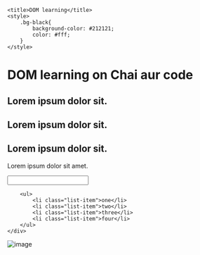 <!DOCTYPE html>
<html lang="en">
<head>
    <meta charset="UTF-8">
    
    <title>DOM learning</title>
    <style>
        .bg-black{
            background-color: #212121;
            color: #fff;
        }
    </style>
</head>
<body class="bg-black">
    <div >
        <h1  id="title" class="heading">DOM learning on Chai aur code <span style="display: none;">test text</span></h1>
        <h2>Lorem ipsum dolor sit.</h2>
        <h2>Lorem ipsum dolor sit.</h2>
        <h2>Lorem ipsum dolor sit.</h2>
        <p>Lorem ipsum dolor sit amet.</p>
        <input type="password" name="" id="">

        <ul>
            <li class="list-item">one</li>
            <li class="list-item">two</li>
            <li class="list-item">three</li>
            <li class="list-item">four</li>
        </ul>
    </div>
</body>
</html>

![image](https://github.com/abhijit-hub/js-concepts/assets/95579992/429c33e1-6c68-46df-9c8f-d9f20c8916d8)
